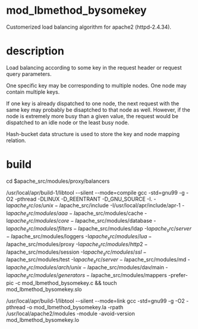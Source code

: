 # mod_lbmethod_bysomekey
Customerized load balancing algorithm for apache2 (httpd-2.4.34).

# description
Load balancing according to some key in the request header or request query parameters.

One specific key may be corresponding to multiple nodes.
One node may contain multiple keys.

If one key is already dispatched to one node, the next request with the same key may probably be disaptched to that node as well.
However, if the node is extremely more busy than a given value, the request would be dispatched to an idle node or the least busy node.

Hash-bucket data structure is used to store the key and node mapping relation.


# build
cd $apache_src/modules/proxy/balancers

/usr/local/apr/build-1/libtool --silent --mode=compile gcc -std=gnu99  -g -O2 -pthread -DLINUX -D_REENTRANT -D_GNU_SOURCE -I. -I$apache_src/os/unix -I$apache_src/include -I/usr/local/apr/include/apr-1 -I$apache_src/modules/aaa -I$apache_src/modules/cache -I$apache_src/modules/core -I$apache_src/modules/database -I$apache_src/modules/filters -I$apache_src/modules/ldap -I$apache_src/server -I$apache_src/modules/loggers -I$apache_src/modules/lua -I$apache_src/modules/proxy -I$apache_src/modules/http2 -I$apache_src/modules/session -I$apache_src/modules/ssl -I$apache_src/modules/test -I$apache_src/server -I$apache_src/modules/md -I$apache_src/modules/arch/unix -I$apache_src/modules/dav/main -I$apache_src/modules/generators -I$apache_src/modules/mappers -prefer-pic -c mod_lbmethod_bysomekey.c && touch mod_lbmethod_bysomekey.slo

/usr/local/apr/build-1/libtool --silent --mode=link gcc -std=gnu99  -g -O2 -pthread -o mod_lbmethod_bysomekey.la -rpath /usr/local/apache2/modules -module -avoid-version  mod_lbmethod_bysomekey.lo
